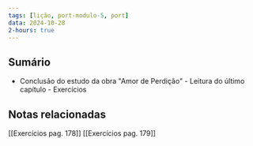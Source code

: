 ```yaml
---
tags: [lição, port-modulo-5, port]
data: 2024-10-28
2-hours: true
---
```


## Sumário
- Conclusão do estudo da obra "Amor de Perdição" - Leitura do último capítulo - Exercícios
## Notas relacionadas
[[Exercícios pag. 178]]
[[Exercícios pag. 179]]
